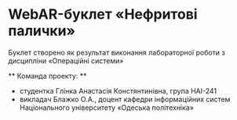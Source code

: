 # WebAR-буклет «Нефритові палички»
Буклет створено як результат виконання лабораторної роботи з дисципліни «Операційні системи»

** Команда проекту: **
 - студентка Глінка Анастасія Констянтинівна, група НАІ-241
 - викладач Блажко О.А., доцент кафедри інформаційних систем Національного університету «Одеська політехніка»
